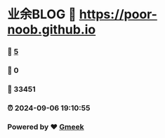 # 业余BLOG :link: https://poor-noob.github.io 
### :page_facing_up: [5](https://poor-noob.github.io/tag.html) 
### :speech_balloon: 0 
### :hibiscus: 33451 
### :alarm_clock: 2024-09-06 19:10:55 
### Powered by :heart: [Gmeek](https://github.com/Meekdai/Gmeek)
